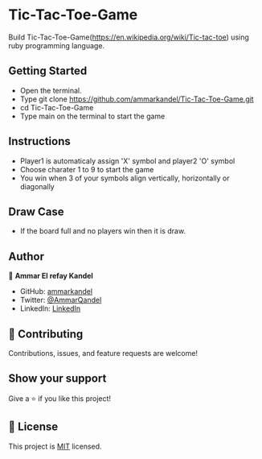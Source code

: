 # Tic-Tac-Toe-Game

Build Tic-Tac-Toe-Game(https://en.wikipedia.org/wiki/Tic-tac-toe) using ruby programming language.

## Getting Started

- Open the terminal.
- Type git clone https://github.com/ammarkandel/Tic-Tac-Toe-Game.git
- cd Tic-Tac-Toe-Game
- Type main on the terminal to start the game

## Instructions

- Player1 is automaticaly assign 'X' symbol and player2 'O' symbol
- Choose charater 1 to 9 to start the game
- You win when 3 of your symbols align vertically, horizontally or diagonally

## Draw Case

- If the board full and no players win then it is draw.

## Author

👤 **Ammar El refay Kandel**

- GitHub: [ammarkandel](https://github.com/ammarkandel)
- Twitter: [@AmmarQandel](https://twitter.com/AmmarQandel)
- LinkedIn: [LinkedIn](https://www.linkedin.com/in/ammar-kandel-7b4100193/)

## 🤝 Contributing

Contributions, issues, and feature requests are welcome!

## Show your support

Give a ⭐️ if you like this project!

## 📝 License

This project is [MIT](LICENSE) licensed.
